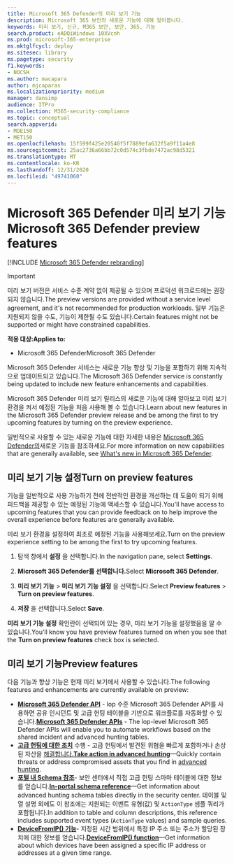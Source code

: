 ```yaml
---
title: Microsoft 365 Defender의 미리 보기 기능
description: Microsoft 365 보안의 새로운 기능에 대해 알아봅니다.
keywords: 미리 보기, 신규, M365 보안, 보안, 365, 기능
search.product: eADQiWindows 10XVcnh
ms.prod: microsoft-365-enterprise
ms.mktglfcycl: deploy
ms.sitesec: library
ms.pagetype: security
f1.keywords:
- NOCSH
ms.author: macapara
author: mjcaparas
ms.localizationpriority: medium
manager: dansimp
audience: ITPro
ms.collection: M365-security-compliance
ms.topic: conceptual
search.appverid:
- MOE150
- MET150
ms.openlocfilehash: 15f599f425e20540f5f7889efa632f5a9f11a4e8
ms.sourcegitcommit: 25ac2736a66bb72c0d574c3fbde7472ac98d5321
ms.translationtype: MT
ms.contentlocale: ko-KR
ms.lasthandoff: 12/31/2020
ms.locfileid: "49741060"
---
```

# <a name="microsoft-365-defender-preview-features"></a><span data-ttu-id="b8687-104">Microsoft 365 Defender 미리 보기 기능</span><span class="sxs-lookup"><span data-stu-id="b8687-104">Microsoft 365 Defender preview features</span></span>

[!INCLUDE [Microsoft 365 Defender rebranding](../includes/microsoft-defender.md)]

>[!IMPORTANT]
><span data-ttu-id="b8687-105">미리 보기 버전은 서비스 수준 계약 없이 제공될 수 있으며 프로덕션 워크로드에는 권장되지 않습니다.</span><span class="sxs-lookup"><span data-stu-id="b8687-105">The preview versions are provided without a service level agreement, and it's not recommended for production workloads.</span></span> <span data-ttu-id="b8687-106">일부 기능은 지원되지 않을 수도, 기능이 제한될 수도 있습니다.</span><span class="sxs-lookup"><span data-stu-id="b8687-106">Certain features might not be supported or might have constrained capabilities.</span></span>

<span data-ttu-id="b8687-107">**적용 대상:**</span><span class="sxs-lookup"><span data-stu-id="b8687-107">**Applies to:**</span></span>
- <span data-ttu-id="b8687-108">Microsoft 365 Defender</span><span class="sxs-lookup"><span data-stu-id="b8687-108">Microsoft 365 Defender</span></span>

<span data-ttu-id="b8687-109">Microsoft 365 Defender 서비스는 새로운 기능 향상 및 기능을 포함하기 위해 지속적으로 업데이트되고 있습니다.</span><span class="sxs-lookup"><span data-stu-id="b8687-109">The Microsoft 365 Defender service is constantly being updated to include new feature enhancements and capabilities.</span></span>

<span data-ttu-id="b8687-110">Microsoft 365 Defender 미리 보기 릴리스의 새로운 기능에 대해 알아보고 미리 보기 환경을 켜서 예정된 기능을 처음 사용해 볼 수 있습니다.</span><span class="sxs-lookup"><span data-stu-id="b8687-110">Learn about new features in the Microsoft 365 Defender preview release and be among the first to try upcoming features by turning on the preview experience.</span></span>

<span data-ttu-id="b8687-111">일반적으로 사용할 수 있는 새로운 기능에 대한 자세한 내용은 [Microsoft 365 Defender의](whats-new.md)새로운 기능을 참조하세요.</span><span class="sxs-lookup"><span data-stu-id="b8687-111">For more information on new capabilities that are generally available, see [What's new in Microsoft 365 Defender](whats-new.md).</span></span>

## <a name="turn-on-preview-features"></a><span data-ttu-id="b8687-112">미리 보기 기능 설정</span><span class="sxs-lookup"><span data-stu-id="b8687-112">Turn on preview features</span></span>
<span data-ttu-id="b8687-113">기능을 일반적으로 사용 가능하기 전에 전반적인 환경을 개선하는 데 도움이 되기 위해 피드백을 제공할 수 있는 예정된 기능에 액세스할 수 있습니다.</span><span class="sxs-lookup"><span data-stu-id="b8687-113">You'll have access to upcoming features that you can provide feedback on to help improve the overall experience before features are generally available.</span></span>

<span data-ttu-id="b8687-114">미리 보기 환경을 설정하여 최초로 예정된 기능을 사용해보세요.</span><span class="sxs-lookup"><span data-stu-id="b8687-114">Turn on the preview experience setting to be among the first to try upcoming features.</span></span>

1. <span data-ttu-id="b8687-115">탐색 창에서 **설정** 을 선택합니다.</span><span class="sxs-lookup"><span data-stu-id="b8687-115">In the navigation pane, select **Settings**.</span></span>

2. <span data-ttu-id="b8687-116">**Microsoft 365 Defender를 선택합니다.**</span><span class="sxs-lookup"><span data-stu-id="b8687-116">Select **Microsoft 365 Defender**.</span></span>


3. <span data-ttu-id="b8687-117">**미리 보기 기능** > **미리 보기 기능 설정** 을 선택합니다.</span><span class="sxs-lookup"><span data-stu-id="b8687-117">Select **Preview features** > **Turn on preview features**.</span></span> 

3. <span data-ttu-id="b8687-118">**저장** 을 선택합니다.</span><span class="sxs-lookup"><span data-stu-id="b8687-118">Select **Save**.</span></span>

<span data-ttu-id="b8687-119">**미리 보기 기능 설정** 확인란이 선택되어 있는 경우, 미리 보기 기능을 설정했음을 알 수 있습니다.</span><span class="sxs-lookup"><span data-stu-id="b8687-119">You'll know you have preview features turned on when you see that the **Turn on preview features** check box is selected.</span></span> 

## <a name="preview-features"></a><span data-ttu-id="b8687-120">미리 보기 기능</span><span class="sxs-lookup"><span data-stu-id="b8687-120">Preview features</span></span>
<span data-ttu-id="b8687-121">다음 기능과 향상 기능은 현재 미리 보기에서 사용할 수 있습니다.</span><span class="sxs-lookup"><span data-stu-id="b8687-121">The following features and enhancements are currently available on preview:</span></span>

- <span data-ttu-id="b8687-122">**[Microsoft 365 Defender API](api-overview.md)** - lop 수준 Microsoft 365 Defender API를 사용하면 공유 인시던트 및 고급 헌팅 테이블을 기반으로 워크플로를 자동화할 수 있습니다.</span><span class="sxs-lookup"><span data-stu-id="b8687-122">**[Microsoft 365 Defender APIs](api-overview.md)** - The lop-level Microsoft 365 Defender APIs will enable you to automate workflows based on the shared incident and advanced hunting tables.</span></span> 
- <span data-ttu-id="b8687-123">**[고급 헌팅에 대한 조치](advanced-hunting-take-action.md)** 수행 - 고급 헌팅에서 발견된 위협을 빠르게 포함하거나 손상된 자산을 [해결합니다.](advanced-hunting-overview.md)</span><span class="sxs-lookup"><span data-stu-id="b8687-123">**[Take action in advanced hunting](advanced-hunting-take-action.md)**—Quickly contain threats or address compromised assets that you find in [advanced hunting](advanced-hunting-overview.md).</span></span>
- <span data-ttu-id="b8687-124">**[포털 내 Schema 참조](advanced-hunting-schema-tables.md#get-schema-information-in-the-security-center)**- 보안 센터에서 직접 고급 헌팅 스마마 테이블에 대한 정보를 얻습니다.</span><span class="sxs-lookup"><span data-stu-id="b8687-124">**[In-portal schema reference](advanced-hunting-schema-tables.md#get-schema-information-in-the-security-center)**—Get information about advanced hunting schema tables directly in the security center.</span></span> <span data-ttu-id="b8687-125">테이블 및 열 설명 외에도 이 참조에는 지원되는 이벤트 유형(값) 및 `ActionType` 샘플 쿼리가 포함됩니다.</span><span class="sxs-lookup"><span data-stu-id="b8687-125">In addition to table and column descriptions, this reference includes supported event types (`ActionType` values) and sample queries.</span></span>
- <span data-ttu-id="b8687-126">**[DeviceFromIP() 기능](advanced-hunting-devicefromip-function.md)**- 지정된 시간 범위에서 특정 IP 주소 또는 주소가 할당된 장치에 대한 정보를 얻습니다.</span><span class="sxs-lookup"><span data-stu-id="b8687-126">**[DeviceFromIP() function](advanced-hunting-devicefromip-function.md)**—Get information about which devices have been assigned a specific IP address or addresses at a given time range.</span></span>



